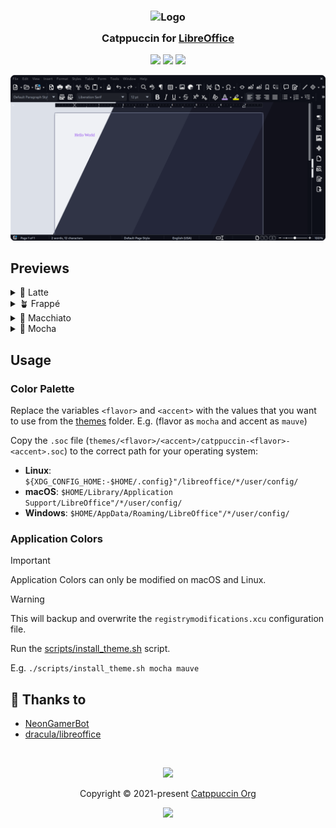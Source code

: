 <h3 align="center">
	<img src="https://raw.githubusercontent.com/catppuccin/catppuccin/main/assets/logos/exports/1544x1544_circle.png" width="100" alt="Logo"/><br/>
	<img src="https://raw.githubusercontent.com/catppuccin/catppuccin/main/assets/misc/transparent.png" height="30" width="0px"/>
	Catppuccin for <a href="https://github.com/catppuccin/libre-office">LibreOffice</a>
	<img src="https://raw.githubusercontent.com/catppuccin/catppuccin/main/assets/misc/transparent.png" height="30" width="0px"/>
</h3>

<p align="center">
	<a href="https://github.com/catppuccin/libre-office/stargazers"><img src="https://img.shields.io/github/stars/catppuccin/libre-office?colorA=363a4f&colorB=b7bdf8&style=for-the-badge"></a>
	<a href="https://github.com/catppuccin/libre-office/issues"><img src="https://img.shields.io/github/issues/catppuccin/libre-office?colorA=363a4f&colorB=f5a97f&style=for-the-badge"></a>
	<a href="https://github.com/catppuccin/libre-office/contributors"><img src="https://img.shields.io/github/contributors/catppuccin/libre-office?colorA=363a4f&colorB=a6da95&style=for-the-badge"></a>
</p>

<p align="center">
	<img src="./assets/preview.webp"/>
</p>

## Previews

<details>
<summary>🌻 Latte</summary>
<img src="./assets/latte.webp"/>
</details>
<details>
<summary>🪴 Frappé</summary>
<img src="./assets/frappe.webp"/>
</details>
<details>
<summary>🌺 Macchiato</summary>
<img src="./assets/macchiato.webp"/>
</details>
<details>
<summary>🌿 Mocha</summary>
<img src="./assets/mocha.webp"/>
</details>

## Usage

### Color Palette

Replace the variables `<flavor>` and `<accent>` with the values that you want to use from the [themes](./themes) folder. E.g. (flavor as `mocha` and accent as `mauve`)

Copy the `.soc` file (`themes/<flavor>/<accent>/catppuccin-<flavor>-<accent>.soc`) to the correct path for your operating system:

- **Linux**: `${XDG_CONFIG_HOME:-$HOME/.config}"/libreoffice/*/user/config/`
- **macOS**: `$HOME/Library/Application Support/LibreOffice"/*/user/config/`
- **Windows**: `$HOME/AppData/Roaming/LibreOffice"/*/user/config/`

### Application Colors

> [!IMPORTANT]  
> Application Colors can only be modified on macOS and Linux.

> [!WARNING]  
> This will backup and overwrite the `registrymodifications.xcu` configuration file.

Run the [scripts/install_theme.sh](./scripts/install_theme.sh) script.

E.g. `./scripts/install_theme.sh mocha mauve`

<!-- The FAQ section is optional. Remove if needed.-->
<!--
## 🙋 FAQ

- Q: **_"How can I do X?"_**\
  A: ... -->

## 💝 Thanks to

- [NeonGamerBot](https://github.com/NeonGamerBot-QK)
- [dracula/libreoffice](https://github.com/dracula/libreoffice)

&nbsp;

<p align="center">
	<img src="https://raw.githubusercontent.com/catppuccin/catppuccin/main/assets/footers/gray0_ctp_on_line.svg?sanitize=true" />
</p>

<p align="center">
	Copyright &copy; 2021-present <a href="https://github.com/catppuccin" target="_blank">Catppuccin Org</a>
</p>

<p align="center">
	<a href="https://github.com/catppuccin/catppuccin/blob/main/LICENSE"><img src="https://img.shields.io/static/v1.svg?style=for-the-badge&label=License&message=MIT&logoColor=d9e0ee&colorA=363a4f&colorB=b7bdf8"/></a>
</p>
